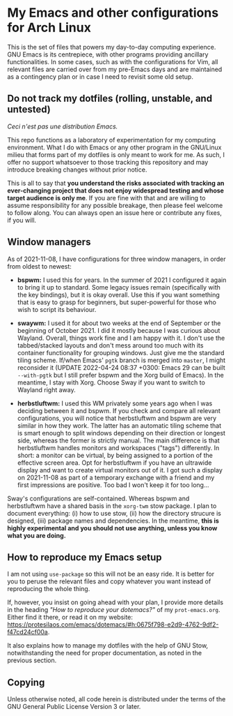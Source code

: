 # My Emacs and other configurations for Arch Linux

This is the set of files that powers my day-to-day computing experience.
GNU Emacs is its centrepiece, with other programs providing ancillary
functionalities.  In some cases, such as with the configurations for
Vim, all relevant files are carried over from my pre-Emacs days and are
maintained as a contingency plan or in case I need to revisit some old
setup.

## Do not track my dotfiles (rolling, unstable, and untested)

_Ceci n'est pas une distribution Emacs._

This repo functions as a laboratory of experimentation for my computing
environment.  What I do with Emacs or any other program in the GNU/Linux
milieu that forms part of my dotfiles is only meant to work for me.  As
such, I offer no support whatsoever to those tracking this repository
and may introduce breaking changes without prior notice.

This is all to say that **you understand the risks associated with
tracking an ever-changing project that does not enjoy widespread testing
and whose target audience is only me**.  If you are fine with that and
are willing to assume responsibility for any possible breakage, then
please feel welcome to follow along.  You can always open an issue here
or contribute any fixes, if you will.

## Window managers

As of 2021-11-08, I have configurations for three window managers, in
order from oldest to newest:

+ **bspwm:** I used this for years.  In the summer of 2021 I configured
  it again to bring it up to standard.  Some legacy issues remain
  (specifically with the key bindings), but it is okay overall.  Use
  this if you want something that is easy to grasp for beginners, but
  super-powerful for those who wish to script its behaviour.

+ **swaywm:** I used it for about two weeks at the end of September or
  the beginning of October 2021.  I did it mostly because I was curious
  about Wayland.  Overall, things work fine and I am happy with it.  I
  don't use the tabbed/stacked layouts and don't mess around too much
  with its container functionality for grouping windows.  Just give me
  the standard tiling scheme.  If/when Emacs' `pgtk` branch is merged
  into `master`, I might reconsider it (UPDATE 2022-04-24 08:37 +0300:
  Emacs 29 can be built `--with-pgtk` but I still prefer bspwm and the
  Xorg build of Emacs).  In the meantime, I stay with Xorg.  Choose Sway
  if you want to switch to Wayland right away.

+ **herbstluftwm:** I used this WM privately some years ago when I was
  deciding between it and bspwm.  If you check and compare all relevant
  configurations, you will notice that herbstluftwm and bspwm are very
  similar in how they work.  The latter has an automatic tiling scheme
  that is smart enough to split windows depending on their direction or
  longest side, whereas the former is strictly manual.  The main
  difference is that herbstluftwm handles monitors and workspaces
  ("tags") differently.  In short: a monitor can be virtual, by being
  assigned to a portion of the effective screen area.  Opt for
  herbstluftwm if you have an ultrawide display and want to create
  virtual monitors out of it.  I got such a display on 2021-11-08 as
  part of a temporary exchange with a friend and my first impressions
  are positive.  Too bad I won't keep it for too long...

Sway's configurations are self-contained.  Whereas bspwm and
herbstluftwm have a shared basis in the `xorg-twm` stow package.  I plan
to document everything: (i) how to use stow, (ii) how the directory
strucure is designed, (iii) package names and dependencies.  In the
meantime, **this is highly experimental and you should not use anything,
unless you know what you are doing.**

## How to reproduce my Emacs setup

I am not using `use-package` so this will not be an easy ride.  It is
better for you to peruse the relevant files and copy whatever you want
instead of reproducing the whole thing.

If, however, you insist on going ahead with your plan, I provide more
details in the heading _"How to reproduce your dotemacs?"_ of my
`prot-emacs.org`.  Either find it there, or read it on my website:
<https://protesilaos.com/emacs/dotemacs/#h:0675f798-e2d9-4762-9df2-f47cd24cf00a>.

It also explains how to manage my dotfiles with the help of GNU Stow,
notwithstanding the need for proper documentation, as noted in the
previous section.

## Copying

Unless otherwise noted, all code herein is distributed under the terms
of the GNU General Public License Version 3 or later.
